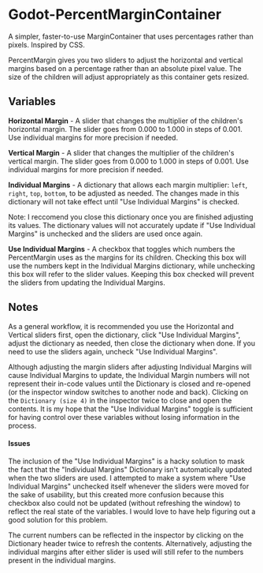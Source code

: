 # Godot-PercentMarginContainer
A simpler, faster-to-use MarginContainer that uses percentages rather than pixels. Inspired by CSS.

PercentMargin gives you two sliders to adjust the horizontal and vertical margins based on a percentage rather than an absolute pixel value. The size of the children will adjust appropriately as this container gets resized.

## Variables

**Horizontal Margin** - A slider that changes the multiplier of the children's horizontal margin. The slider goes from 0.000 to 1.000 in steps of 0.001. Use individual margins for more precision if needed.

**Vertical Margin** - A slider that changes the multiplier of the children's vertical margin. The slider goes from 0.000 to 1.000 in steps of 0.001. Use individual margins for more precision if needed.

**Individual Margins** - A dictionary that allows each margin multiplier: `left`, `right`, `top`, `bottom`, to be adjusted as needed. The changes made in this dictionary will not take effect until "Use Individual Margins" is checked.

Note: I reccomend you close this dictionary once you are finished adjusting its values. The dictionary values will not accurately update if "Use Individual Margins" is unchecked and the sliders are used once again.

**Use Individual Margins** - A checkbox that toggles which numbers the PercentMargin uses as the margins for its children. Checking this box will use the numbers kept in the Individual Margins dictionary, while unchecking this box will refer to the slider values. Keeping this box checked will prevent the sliders from updating the Individual Margins.

## Notes

As a general workflow, it is recommended you use the Horizontal and Vertical sliders first, open the dictionary, click "Use Individual Margins", adjust the dictionary as needed, then close the dictionary when done. If you need to use the sliders again, uncheck "Use Individual Margins".

Although adjusting the margin sliders after adjusting Individual Margins will cause Individual Margins to update, the Individual Margin numbers will not represent their in-code values until the Dictionary is closed and re-opened (or the inspector window switches to another node and back). Clicking on the `Dictionary (size 4)` in the inspector twice to close and open the contents. It is my hope that the "Use Individual Margins" toggle is sufficient for having control over these variables without losing information in the process.

#### Issues

The inclusion of the "Use Individual Margins" is a hacky solution to mask the fact that the "Individual Margins" Dictionary isn't automatically updated when the two sliders are used. I attempted to make a system where "Use Individual Margins" unchecked itself whenever the sliders were moved for the sake of usability, but this created more confusion because this checkbox also could not be updated (without refreshing the window) to reflect the real state of the variables. I would love to have help figuring out a good solution for this problem.

The current numbers can be reflected in the inspector by clicking on the Dictionary header twice to refresh the contents. Alternatively, adjusting the individual margins after either slider is used will still refer to the numbers present in the individual margins.

